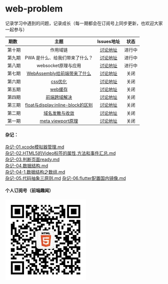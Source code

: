 # web-problem
记录学习中遇到的问题，记录成长（每一期都会在订阅号上同步更新，也欢迎大家一起参与）

| 期数   | 主题 | Issues地址 | 状态 |
| :-----: | :------: | :------: | :------: |
| 第十期 | 作用域链 | [讨论地址](https://github.com/mynane/web-problem/issues/10) | 进行中 |
| 第九期 | PWA 是什么、给我们带来了什么？ | [讨论地址](https://github.com/mynane/i-have-a-problem/issues/9) | 进行中 |
| 第八期 | websocket原理与应用 | [讨论地址](https://github.com/mynane/i-have-a-problem/issues/8) | 进行中 |
| 第七期 | [WebAssembly给前端带来了什么](./07.WebAssembly%E7%BB%99%E5%89%8D%E7%AB%AF%E5%B8%A6%E6%9D%A5%E4%BA%86%E4%BB%80%E4%B9%88.md) | [讨论地址](https://github.com/mynane/i-have-a-problem/issues/7) | 关闭 |
| 第六期 | [css优化](./06.css优化与盒子模型.md)| [讨论地址](https://github.com/mynane/i-have-a-problem/issues/6) | 关闭 |
| 第五期 | [web缓存](./05.web缓存.md) | [讨论地址](https://github.com/mynane/i-have-a-problem/issues/5) | 关闭 |
| 第四期 | [前端跨域解决](./04.前端跨域解决.md) | [讨论地址](https://github.com/mynane/i-have-a-problem/issues/4) | 关闭 |
| 第三期 | [float与display:inline-block的区别](./03.floath和inline-block的区别.md) | [讨论地址](https://github.com/mynane/i-have-a-problem/issues/3) | 关闭 |
| 第二期 | [域名发散与收敛](./02.域名发散与收敛.md) | [讨论地址](https://github.com/mynane/i-have-a-problem/issues/2) | 关闭 |
| 第一期 | [meta viewport原理](./01.meta%20viewport%E5%8E%9F%E7%90%86.md) | [讨论地址](https://github.com/mynane/i-have-a-problem/issues/1) | 关闭 |

#### 杂记：
[杂记-01.xcode模拟器管理.md](https://github.com/mynane/web-problem/blob/master/%E6%9D%82%E8%AE%B0-01.xcode%E6%A8%A1%E6%8B%9F%E5%99%A8%E7%AE%A1%E7%90%86.md)   
[杂记-02.HTML5的Video标签的属性,方法和事件汇总.md](https://github.com/mynane/web-problem/blob/master/%E6%9D%82%E8%AE%B0-02.HTML5%E7%9A%84Video%E6%A0%87%E7%AD%BE%E7%9A%84%E5%B1%9E%E6%80%A7%2C%E6%96%B9%E6%B3%95%E5%92%8C%E4%BA%8B%E4%BB%B6%E6%B1%87%E6%80%BB.md)   
[杂记-03.判断页面ready.md](https://github.com/mynane/web-problem/blob/master/%E6%9D%82%E8%AE%B0-03.%E5%88%A4%E6%96%AD%E9%A1%B5%E9%9D%A2ready.md)   
[杂记-04.数据结构.md](https://github.com/mynane/web-problem/blob/master/%E6%9D%82%E8%AE%B0-04.%E6%95%B0%E6%8D%AE%E7%BB%93%E6%9E%84.md)   
[杂记-04-1.数据结构之数组.md](https://github.com/mynane/web-problem/blob/master/%E6%9D%82%E8%AE%B0-04-1.%E6%95%B0%E6%8D%AE%E7%BB%93%E6%9E%84%E4%B9%8B%E6%95%B0%E7%BB%84.md)   
[杂记-05.代码抽象三原则.md](https://github.com/mynane/web-problem/blob/master/%E6%9D%82%E8%AE%B0-05.%E4%BB%A3%E7%A0%81%E6%8A%BD%E8%B1%A1%E4%B8%89%E5%8E%9F%E5%88%99.md)
[杂记-06.flutter配置国内镜像.md](https://github.com/mynane/web-problem/blob/master/%E6%9D%82%E8%AE%B0-06.flutter%E9%85%8D%E7%BD%AE%E5%9B%BD%E5%86%85%E9%95%9C%E5%83%8F.md)

#### 个人订阅号（前端趣闻）
![前端趣闻](./assets/qrcode.jpg)
